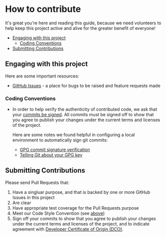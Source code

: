 # How to contribute

It's great you're here and reading this guide, because we need volunteers to help keep this project active and alive for the greater benefit of everyone!

- [Engaging with this project](#engaging-with-this-project)
  - [Coding Conventions](#coding-conventions)
- [Submitting Contributions](#submitting-contributions)

## Engaging with this project

Here are some important resources:
- [GitHub Issues](https://github.com/sonatype-nexus-community/nxfw-policy-tester/issues) - a place for bugs to be raised and feature requests made

### Coding Conventions

- In order to help verify the authenticity of contributed code, we ask that your [commits be signed](https://docs.github.com/en/authentication/managing-commit-signature-verification/signing-commits). 
  All commits must be signed off to show that you agree to publish your changes under the current terms and licenses of the project.
  
  Here are some notes we found helpful in configuring a local environment to automatically sign git commits:
    - [GPG commit signature verification](https://docs.github.com/en/authentication/managing-commit-signature-verification/about-commit-signature-verification#gpg-commit-signature-verification)
    - [Telling Git about your GPG key](https://docs.github.com/en/authentication/managing-commit-signature-verification/telling-git-about-your-signing-key#telling-git-about-your-gpg-key)

## Submitting Contributions

Please send Pull Requests that:
1. Have a singluar purpose, and that is backed by one or more GitHub Issues in this project
2. Are clear
3. Have appropriate test coverage for the Pull Requests purpose
4. Meet our Code Style Convention (see [above](#develpoment-guidelines))
5. Sign off your commits to show that you agree to publish your changes under the current terms and licenses of the project, and to indicate agreement with [Developer Certificate of Origin (DCO)](https://developercertificate.org/).
